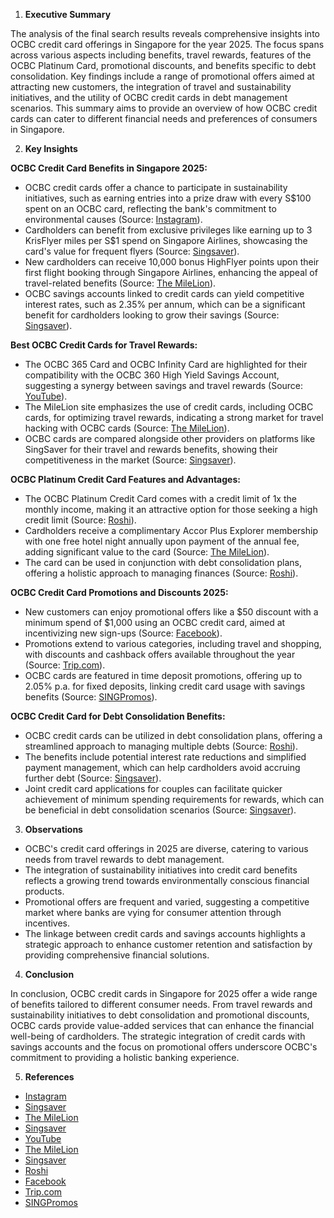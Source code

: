 1. **Executive Summary**

The analysis of the final search results reveals comprehensive insights into OCBC credit card offerings in Singapore for the year 2025. The focus spans across various aspects including benefits, travel rewards, features of the OCBC Platinum Card, promotional discounts, and benefits specific to debt consolidation. Key findings include a range of promotional offers aimed at attracting new customers, the integration of travel and sustainability initiatives, and the utility of OCBC credit cards in debt management scenarios. This summary aims to provide an overview of how OCBC credit cards can cater to different financial needs and preferences of consumers in Singapore.

2. **Key Insights**

**OCBC Credit Card Benefits in Singapore 2025:**
- OCBC credit cards offer a chance to participate in sustainability initiatives, such as earning entries into a prize draw with every S$100 spent on an OCBC card, reflecting the bank's commitment to environmental causes (Source: [Instagram](https://www.instagram.com/p/DIvcq82xdT1/)).
- Cardholders can benefit from exclusive privileges like earning up to 3 KrisFlyer miles per S$1 spend on Singapore Airlines, showcasing the card's value for frequent flyers (Source: [Singsaver](https://www.singsaver.com.sg/credit-card/blog/joint-credit-card-for-couples)).
- New cardholders can receive 10,000 bonus HighFlyer points upon their first flight booking through Singapore Airlines, enhancing the appeal of travel-related benefits (Source: [The MileLion](https://milelion.com/2025/04/23/review-amex-highflyer-card/)).
- OCBC savings accounts linked to credit cards can yield competitive interest rates, such as 2.35% per annum, which can be a significant benefit for cardholders looking to grow their savings (Source: [Singsaver](https://www.singsaver.com.sg/banking/blog/compare-overdraft-fees)).

**Best OCBC Credit Cards for Travel Rewards:**
- The OCBC 365 Card and OCBC Infinity Card are highlighted for their compatibility with the OCBC 360 High Yield Savings Account, suggesting a synergy between savings and travel rewards (Source: [YouTube](https://www.youtube.com/watch?v=WWS8j9AjPcg)).
- The MileLion site emphasizes the use of credit cards, including OCBC cards, for optimizing travel rewards, indicating a strong market for travel hacking with OCBC cards (Source: [The MileLion](https://milelion.com/)).
- OCBC cards are compared alongside other providers on platforms like SingSaver for their travel and rewards benefits, showing their competitiveness in the market (Source: [Singsaver](https://www.singsaver.com.sg/credit-card/blog/should-i-use-my-credit-card-for-everything)).

**OCBC Platinum Credit Card Features and Advantages:**
- The OCBC Platinum Credit Card comes with a credit limit of 1x the monthly income, making it an attractive option for those seeking a high credit limit (Source: [Roshi](https://www.roshi.sg/debt-consolidation-plan/)).
- Cardholders receive a complimentary Accor Plus Explorer membership with one free hotel night annually upon payment of the annual fee, adding significant value to the card (Source: [The MileLion](https://milelion.com/2025/04/23/review-amex-highflyer-card/)).
- The card can be used in conjunction with debt consolidation plans, offering a holistic approach to managing finances (Source: [Roshi](https://www.roshi.sg/debt-consolidation-plan/)).

**OCBC Credit Card Promotions and Discounts 2025:**
- New customers can enjoy promotional offers like a $50 discount with a minimum spend of $1,000 using an OCBC credit card, aimed at incentivizing new sign-ups (Source: [Facebook](https://www.facebook.com/groups/1013926988649012/posts/29746615371620124/)).
- Promotions extend to various categories, including travel and shopping, with discounts and cashback offers available throughout the year (Source: [Trip.com](https://sg.trip.com/blog/latest-trip-promo-codes-in-singapore/)).
- OCBC cards are featured in time deposit promotions, offering up to 2.05% p.a. for fixed deposits, linking credit card usage with savings benefits (Source: [SINGPromos](https://singpromos.com/tag/time-deposit/)).

**OCBC Credit Card for Debt Consolidation Benefits:**
- OCBC credit cards can be utilized in debt consolidation plans, offering a streamlined approach to managing multiple debts (Source: [Roshi](https://www.roshi.sg/debt-consolidation-plan/)).
- The benefits include potential interest rate reductions and simplified payment management, which can help cardholders avoid accruing further debt (Source: [Singsaver](https://www.singsaver.com.sg/credit-card/blog/should-i-use-my-credit-card-for-everything)).
- Joint credit card applications for couples can facilitate quicker achievement of minimum spending requirements for rewards, which can be beneficial in debt consolidation scenarios (Source: [Singsaver](https://www.singsaver.com.sg/credit-card/blog/joint-credit-card-for-couples)).

3. **Observations**

- OCBC's credit card offerings in 2025 are diverse, catering to various needs from travel rewards to debt management.
- The integration of sustainability initiatives into credit card benefits reflects a growing trend towards environmentally conscious financial products.
- Promotional offers are frequent and varied, suggesting a competitive market where banks are vying for consumer attention through incentives.
- The linkage between credit cards and savings accounts highlights a strategic approach to enhance customer retention and satisfaction by providing comprehensive financial solutions.

4. **Conclusion**

In conclusion, OCBC credit cards in Singapore for 2025 offer a wide range of benefits tailored to different consumer needs. From travel rewards and sustainability initiatives to debt consolidation and promotional discounts, OCBC cards provide value-added services that can enhance the financial well-being of cardholders. The strategic integration of credit cards with savings accounts and the focus on promotional offers underscore OCBC's commitment to providing a holistic banking experience.

5. **References**

- [Instagram](https://www.instagram.com/p/DIvcq82xdT1/)
- [Singsaver](https://www.singsaver.com.sg/credit-card/blog/joint-credit-card-for-couples)
- [The MileLion](https://milelion.com/2025/04/23/review-amex-highflyer-card/)
- [Singsaver](https://www.singsaver.com.sg/banking/blog/compare-overdraft-fees)
- [YouTube](https://www.youtube.com/watch?v=WWS8j9AjPcg)
- [The MileLion](https://milelion.com/)
- [Singsaver](https://www.singsaver.com.sg/credit-card/blog/should-i-use-my-credit-card-for-everything)
- [Roshi](https://www.roshi.sg/debt-consolidation-plan/)
- [Facebook](https://www.facebook.com/groups/1013926988649012/posts/29746615371620124/)
- [Trip.com](https://sg.trip.com/blog/latest-trip-promo-codes-in-singapore/)
- [SINGPromos](https://singpromos.com/tag/time-deposit/)
